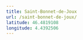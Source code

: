 ```yaml
---
title: Saint-Bonnet-de-Joux
url: /saint-bonnet-de-joux/
latitude: 46.4819108
longitude: 4.4392506
---
```

